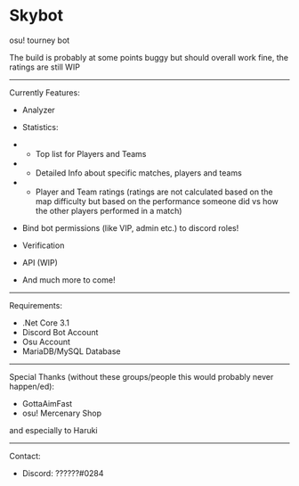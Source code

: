 # Skybot
osu! tourney bot

The build is probably at some points buggy but should overall work fine, the ratings are still WIP

---
Currently Features:

- Analyzer
- Statistics:
- - Top list for Players and Teams
- - Detailed Info about specific matches, players and teams
- - Player and Team ratings (ratings are not calculated based on the map difficulty but based on the performance someone did vs how the other players performed in a match)
- Bind bot permissions (like VIP, admin etc.) to discord roles!
- Verification
- API (WIP)

- And much more to come!

---
Requirements:
- .Net Core 3.1
- Discord Bot Account
- Osu Account
- MariaDB/MySQL Database

---
Special Thanks (without these groups/people this would probably never happen/ed):
- GottaAimFast
- osu! Mercenary Shop

and especially to Haruki

---
Contact:
- Discord: ??????#0284

